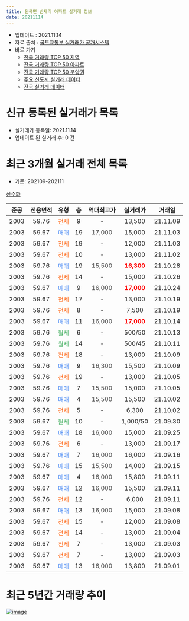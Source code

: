 ```yaml
---
title: 원곡면 반제리 아파트 실거래 정보
date: 20211114
---
```


* 업데이트 : 2021.11.14
* 자료 출처 : [국토교통부 실거래가 공개시스템](http://rt.molit.go.kr)
* 바로 가기
    * [전국 거래량 TOP 50 지역](https://apt-info.github.io/apt-trade-info/tr)
    * [전국 거래량 TOP 50 아파트](https://apt-info.github.io/apt-trade-info/ta)
    * [전국 거래량 TOP 50 분양권](https://apt-info.github.io/apt-trade-info/tb)
    * [주요 신도시 실거래 데이터](https://apt-info.github.io/apt-trade-info/newtown)
    * [전국 실거래 데이터](https://apt-info.github.io/apt-trade-info/all)



<script async src="https://pagead2.googlesyndication.com/pagead/js/adsbygoogle.js"></script>
<!-- 기본광고 -->
<ins class="adsbygoogle"
     style="display:block"
     data-ad-client="ca-pub-1142216861245946"
     data-ad-slot="4805727019"
     data-ad-format="auto"
     data-full-width-responsive="true"></ins>
<script>
     (adsbygoogle = window.adsbygoogle || []).push({});
</script>


# 신규 등록된 실거래가 목록

* 실거래가 등록일: 2021.11.14
* 업데이트 된 실거래 수: 0 건




<script async src="https://pagead2.googlesyndication.com/pagead/js/adsbygoogle.js"></script>
<!-- 기본광고 -->
<ins class="adsbygoogle"
     style="display:block"
     data-ad-client="ca-pub-1142216861245946"
     data-ad-slot="4805727019"
     data-ad-format="auto"
     data-full-width-responsive="true"></ins>
<script>
     (adsbygoogle = window.adsbygoogle || []).push({});
</script>


# 최근 3개월 실거래 전체 목록
* 기준: 202109-202111


[산수화](https://search.naver.com/search.naver?query=%EC%82%B0%EC%88%98%ED%99%94)

|준공|전용면적|유형|층|역대최고가|실거래가|거래일|
|:---:|:---:|:---:|:---:|:---:|:---:|:---:|
|2003|59.76|<span style="color:#FF5A00">전세</span>|9|<span style="color:#444444">-</span>|13,500|21.11.09|
|2003|59.67|<span style="color:#4285F3">매매</span>|19|<span style="color:#444444">17,000</span>|15,000|21.11.03|
|2003|59.67|<span style="color:#FF5A00">전세</span>|19|<span style="color:#444444">-</span>|12,000|21.11.03|
|2003|59.67|<span style="color:#FF5A00">전세</span>|10|<span style="color:#444444">-</span>|13,000|21.11.02|
|2003|59.76|<span style="color:#4285F3">매매</span>|19|<span style="color:#444444">15,500</span>|<b><span style="color:#FF0000">16,300</span></b>|21.10.28|
|2003|59.76|<span style="color:#FF5A00">전세</span>|14|<span style="color:#444444">-</span>|15,000|21.10.26|
|2003|59.67|<span style="color:#4285F3">매매</span>|9|<span style="color:#444444">16,000</span>|<b><span style="color:#FF0000">17,000</span></b>|21.10.24|
|2003|59.67|<span style="color:#FF5A00">전세</span>|17|<span style="color:#444444">-</span>|13,000|21.10.19|
|2003|59.76|<span style="color:#FF5A00">전세</span>|8|<span style="color:#444444">-</span>|7,500|21.10.19|
|2003|59.67|<span style="color:#4285F3">매매</span>|11|<span style="color:#444444">16,000</span>|<b><span style="color:#FF0000">17,000</span></b>|21.10.14|
|2003|59.76|<span style="color:#34A853">월세</span>|6|<span style="color:#444444">-</span>|500/50|21.10.13|
|2003|59.76|<span style="color:#34A853">월세</span>|14|<span style="color:#444444">-</span>|500/45|21.10.11|
|2003|59.76|<span style="color:#FF5A00">전세</span>|18|<span style="color:#444444">-</span>|13,000|21.10.09|
|2003|59.76|<span style="color:#4285F3">매매</span>|9|<span style="color:#444444">16,300</span>|15,500|21.10.09|
|2003|59.76|<span style="color:#FF5A00">전세</span>|19|<span style="color:#444444">-</span>|13,000|21.10.05|
|2003|59.76|<span style="color:#4285F3">매매</span>|7|<span style="color:#444444">15,500</span>|15,000|21.10.05|
|2003|59.76|<span style="color:#4285F3">매매</span>|4|<span style="color:#444444">15,500</span>|15,500|21.10.02|
|2003|59.76|<span style="color:#FF5A00">전세</span>|5|<span style="color:#444444">-</span>|6,300|21.10.02|
|2003|59.67|<span style="color:#34A853">월세</span>|10|<span style="color:#444444">-</span>|1,000/50|21.09.30|
|2003|59.67|<span style="color:#4285F3">매매</span>|18|<span style="color:#444444">16,000</span>|15,000|21.09.25|
|2003|59.76|<span style="color:#FF5A00">전세</span>|6|<span style="color:#444444">-</span>|13,000|21.09.17|
|2003|59.67|<span style="color:#4285F3">매매</span>|7|<span style="color:#444444">16,000</span>|16,000|21.09.16|
|2003|59.76|<span style="color:#4285F3">매매</span>|15|<span style="color:#444444">15,500</span>|14,000|21.09.15|
|2003|59.67|<span style="color:#4285F3">매매</span>|4|<span style="color:#444444">16,000</span>|15,800|21.09.11|
|2003|59.67|<span style="color:#4285F3">매매</span>|12|<span style="color:#444444">16,000</span>|15,500|21.09.11|
|2003|59.76|<span style="color:#FF5A00">전세</span>|12|<span style="color:#444444">-</span>|6,000|21.09.11|
|2003|59.67|<span style="color:#4285F3">매매</span>|13|<span style="color:#444444">16,000</span>|15,000|21.09.08|
|2003|59.67|<span style="color:#FF5A00">전세</span>|15|<span style="color:#444444">-</span>|12,000|21.09.08|
|2003|59.67|<span style="color:#FF5A00">전세</span>|14|<span style="color:#444444">-</span>|13,000|21.09.04|
|2003|59.67|<span style="color:#FF5A00">전세</span>|7|<span style="color:#444444">-</span>|13,000|21.09.03|
|2003|59.67|<span style="color:#FF5A00">전세</span>|7|<span style="color:#444444">-</span>|13,000|21.09.03|
|2003|59.67|<span style="color:#4285F3">매매</span>|13|<span style="color:#444444">16,000</span>|13,800|21.09.01|



<script async src="https://pagead2.googlesyndication.com/pagead/js/adsbygoogle.js"></script>
<!-- 기본광고 -->
<ins class="adsbygoogle"
     style="display:block"
     data-ad-client="ca-pub-1142216861245946"
     data-ad-slot="4805727019"
     data-ad-format="auto"
     data-full-width-responsive="true"></ins>
<script>
     (adsbygoogle = window.adsbygoogle || []).push({});
</script>


# 최근 5년간 거래량 추이


<div style="width:100%;">
    <canvas id="deal_progress" height="200"></canvas>
</div>

<script>
new Chart(document.getElementById("deal_progress"), {
    type: 'line',
    data: {
        labels: ['16.01','16.02','16.03','16.04','16.05','16.07','16.08','16.09','16.10','16.11','16.12','17.01','17.02','17.03','17.04','17.05','17.06','17.07','17.08','17.09','17.10','17.11','17.12','18.01','18.02','18.03','18.04','18.05','18.06','18.07','18.08','18.09','18.10','18.11','18.12','19.01','19.02','19.03','19.04','19.05','19.06','19.07','19.08','19.09','19.10','19.11','19.12','20.01','20.02','20.03','20.04','20.05','20.06','20.07','20.08','20.09','20.10','20.11','20.12','21.01','21.02','21.03','21.04','21.05','21.06','21.07','21.08','21.09','21.10','21.11'],
        datasets: [{
            label: '매매/분양권',
            data: [1,2,4,4,2,1,6,2,3,3,1,1,2,3,3,2,5,1,0,1,1,1,0,2,2,2,2,2,3,6,2,1,4,1,2,0,6,3,3,2,1,5,1,4,3,5,0,1,4,5,6,2,4,0,2,1,2,1,5,2,1,3,11,7,12,14,10,7,6,1],
            borderColor: "rgba(66, 133, 243, 1)",
            backgroundColor: "rgba(66, 133, 243, 0.05)",
            borderWidth: 1,
            pointRadius: 0,
            fill: false,
            lineTension: 0
        },{
            label: '전/월세',
            data: [1,2,4,1,3,1,5,5,0,2,2,1,2,2,6,2,3,4,2,1,1,1,1,1,4,0,4,2,0,1,3,3,2,2,4,2,1,5,1,4,1,2,4,2,4,0,2,1,5,2,0,0,1,5,2,3,2,5,2,1,2,4,2,2,7,2,3,7,8,3],
            borderColor: "rgba(255, 90, 0, 1)",
            backgroundColor: "rgba(255, 90, 0, 0.05)",
            borderWidth: 1,
            pointRadius: 0,
            fill: false,
            lineTension: 0
        },{
            label: '합계',
            data: [2,4,8,5,5,2,11,7,3,5,3,2,4,5,9,4,8,5,2,2,2,2,1,3,6,2,6,4,3,7,5,4,6,3,6,2,7,8,4,6,2,7,5,6,7,5,2,2,9,7,6,2,5,5,4,4,4,6,7,3,3,7,13,9,19,16,13,14,14,4],
            borderColor: "rgba(0, 0, 0, 1)",
            backgroundColor: "rgba(0, 0, 0, 0.03)",
            borderWidth: 0.1,
            pointRadius: 0,
            fill: true,
            lineTension: 0
        }
        ]
    },
    options: {
        responsive: true,
        title: {
            display: false
        },
        tooltips: {
            mode: 'index',
            intersect: false
        },
        hover: {
            mode: 'nearest',
            intersect: true
        },
        scales: {
            xAxes: [{
                display: true,
                scaleLabel: {
                    display: true,
                    labelString: '년/월'
                }
            }],
            yAxes: [{
                display: true,
                ticks: {
                    suggestedMin: 0,
                },
                scaleLabel: {
                    display: true,
                    labelString: '실거래 수'
                }
            }]
        }
    }
});

</script>


[![image](https://apt-info.github.io/images/2020-01-03-apt-trade-info/1024x500.png)](https://play.google.com/store/apps/details?id=com.aptinfo.apttradeinfo)

